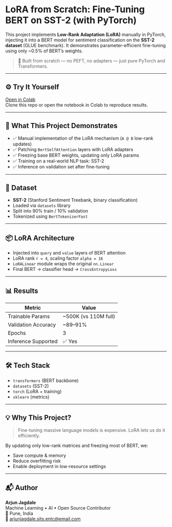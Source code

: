 # LoRA from Scratch: Fine-Tuning BERT on SST-2 (with PyTorch)

This project implements **Low-Rank Adaptation (LoRA)** manually in PyTorch, injecting it into a BERT model for sentiment classification on the **SST-2 dataset** (GLUE benchmark). It demonstrates parameter-efficient fine-tuning using only ~0.5% of BERT’s weights.

> 🔧 Built from scratch — no PEFT, no adapters — just pure PyTorch and Transformers.

---

## ⚙️ Try It Yourself

[Open in Colab](https://colab.research.google.com/drive/1wpDmCpdYWE4sy12AD69ftBsSmAkj7BI6?usp=sharing)  
Clone this repo or open the notebook in Colab to reproduce results.

---

## 🚀 What This Project Demonstrates

- ✅ Manual implementation of the LoRA mechanism (`A @ B` low-rank updates)
- ✅ Patching `BertSelfAttention` layers with LoRA adapters
- ✅ Freezing base BERT weights, updating only LoRA params
- ✅ Training on a real-world NLP task: SST-2
- ✅ Inference on validation set after fine-tuning

---

## 🧪 Dataset

- **SST-2** (Stanford Sentiment Treebank, binary classification)
- Loaded via `datasets` library
- Split into 90% train / 10% validation
- Tokenized using `BertTokenizerFast`

---

## 📦 LoRA Architecture

- Injected into `query` and `value` layers of BERT attention
- LoRA rank `r = 4`, scaling factor `alpha = 16`
- `LoRALinear` module wraps the original `nn.Linear`
- Final BERT → classifier head → `CrossEntropyLoss`

---

## 📊 Results

| Metric              | Value        |
|---------------------|--------------|
| Trainable Params    | ~500K (vs 110M full) |
| Validation Accuracy | ~89–91%      |
| Epochs              | 3            |
| Inference Supported | ✅ Yes       |

---

## 🛠️ Tech Stack

- `transformers` (BERT backbone)
- `datasets` (SST-2)
- `torch` (LoRA + training)
- `sklearn` (metrics)

---

## 💡 Why This Project?

> Fine-tuning massive language models is expensive. LoRA lets us do it efficiently.

By updating only low-rank matrices and freezing most of BERT, we:
- Save compute & memory
- Reduce overfitting risk
- Enable deployment in low-resource settings

---

## 📬 Author

**Arjun Jagdale**  
Machine Learning • AI • Open Source Contributor  
📍 Pune, India  
📧 arjunjagdale.sits.entc@email.com
